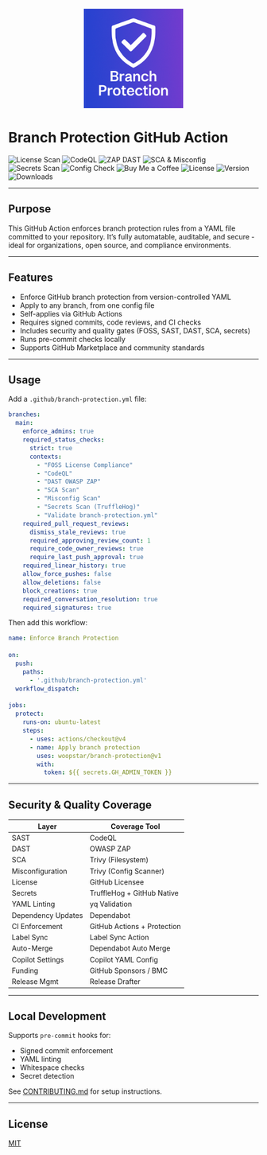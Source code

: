 <p align="center">
  <img src="assets/logo.png" alt="Branch Protection Logo" width="200"/>
</p>

# Branch Protection GitHub Action

![License Scan](https://github.com/woopstar/branch-protection/actions/workflows/foss-license-scan.yml/badge.svg)
![CodeQL](https://github.com/woopstar/branch-protection/actions/workflows/sast-codeql.yml/badge.svg)
![ZAP DAST](https://github.com/woopstar/branch-protection/actions/workflows/dast-zap.yml/badge.svg)
![SCA & Misconfig](https://github.com/woopstar/branch-protection/actions/workflows/sca-trivy.yml/badge.svg)
![Secrets Scan](https://github.com/woopstar/branch-protection/actions/workflows/secrets-scan.yml/badge.svg)
![Config Check](https://github.com/woopstar/branch-protection/actions/workflows/validate-config.yml/badge.svg)
![Buy Me a Coffee](https://img.shields.io/badge/BuyMeACoffee-support-orange?logo=buymeacoffee)
![License](https://img.shields.io/github/license/woopstar/branch-protection)
![Version](https://img.shields.io/github/v/tag/woopstar/branch-protection)
![Downloads](https://img.shields.io/github/downloads/woopstar/branch-protection/total)

---

## Purpose

This GitHub Action enforces branch protection rules from a YAML file committed to your repository. It’s fully automatable, auditable, and secure - ideal for organizations, open source, and compliance environments.

---

## Features

- Enforce GitHub branch protection from version-controlled YAML
- Apply to any branch, from one config file
- Self-applies via GitHub Actions
- Requires signed commits, code reviews, and CI checks
- Includes security and quality gates (FOSS, SAST, DAST, SCA, secrets)
- Runs pre-commit checks locally
- Supports GitHub Marketplace and community standards

---

## Usage

Add a `.github/branch-protection.yml` file:

```yaml
branches:
  main:
    enforce_admins: true
    required_status_checks:
      strict: true
      contexts:
        - "FOSS License Compliance"
        - "CodeQL"
        - "DAST OWASP ZAP"
        - "SCA Scan"
        - "Misconfig Scan"
        - "Secrets Scan (TruffleHog)"
        - "Validate branch-protection.yml"
    required_pull_request_reviews:
      dismiss_stale_reviews: true
      required_approving_review_count: 1
      require_code_owner_reviews: true
      require_last_push_approval: true
    required_linear_history: true
    allow_force_pushes: false
    allow_deletions: false
    block_creations: true
    required_conversation_resolution: true
    required_signatures: true
```

Then add this workflow:

```yaml
name: Enforce Branch Protection

on:
  push:
    paths:
      - '.github/branch-protection.yml'
  workflow_dispatch:

jobs:
  protect:
    runs-on: ubuntu-latest
    steps:
      - uses: actions/checkout@v4
      - name: Apply branch protection
        uses: woopstar/branch-protection@v1
        with:
          token: ${{ secrets.GH_ADMIN_TOKEN }}
```

---

## Security & Quality Coverage

| Layer            | Coverage Tool           |
|------------------|--------------------------|
| SAST             | CodeQL                   |
| DAST             | OWASP ZAP                |
| SCA              | Trivy (Filesystem)       |
| Misconfiguration | Trivy (Config Scanner)   |
| License          | GitHub Licensee          |
| Secrets          | TruffleHog + GitHub Native |
| YAML Linting     | yq Validation            |
| Dependency Updates | Dependabot             |
| CI Enforcement   | GitHub Actions + Protection |
| Label Sync       | Label Sync Action        |
| Auto-Merge       | Dependabot Auto Merge    |
| Copilot Settings | Copilot YAML Config      |
| Funding          | GitHub Sponsors / BMC    |
| Release Mgmt     | Release Drafter          |

---

## Local Development

Supports `pre-commit` hooks for:

- Signed commit enforcement
- YAML linting
- Whitespace checks
- Secret detection

See [CONTRIBUTING.md](./CONTRIBUTING.md) for setup instructions.

---

## License

[MIT](./LICENSE)
